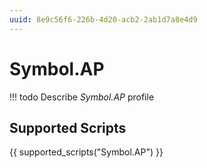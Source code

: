 ```yaml
---
uuid: 8e9c56f6-226b-4d20-acb2-2ab1d7a8e4d9
---
```



# Symbol.AP


<!-- prettier-ignore -->
!!! todo
    Describe *Symbol.AP* profile

## Supported Scripts

{{ supported_scripts("Symbol.AP") }}
